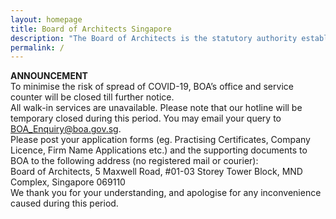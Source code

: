 ```yaml
---
layout: homepage
title: Board of Architects Singapore
description: "The Board of Architects is the statutory authority established to administer the Architects Act in Singapore."
permalink: /
---
```

**ANNOUNCEMENT** <br> To minimise the risk of spread of COVID-19, BOA’s office and service counter will be closed till further notice.<br> All walk-in services are unavailable. Please note that our hotline will be temporary closed during this period. You may email your query to BOA_Enquiry@boa.gov.sg. <br> Please post your application forms (eg. Practising Certificates, Company Licence, Firm Name Applications etc.) and the supporting documents to BOA to the following address (no registered mail or courier): <br> Board of Architects, 5 Maxwell Road, #01-03 Storey Tower Block, MND Complex, Singapore 069110 <br> We thank you for your understanding, and apologise for any inconvenience caused during this period.
